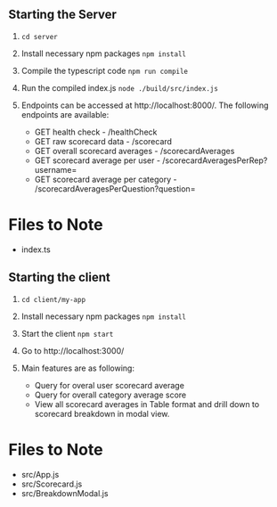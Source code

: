 ## Starting the Server

1. `cd server`

2. Install necessary npm packages `npm install`

3. Compile the typescript code `npm run compile`

4. Run the compiled index.js `node ./build/src/index.js`

5. Endpoints can be accessed at http://localhost:8000/.
   The following endpoints are available:

   - GET health check - /healthCheck
   - GET raw scorecard data - /scorecard
   - GET overall scorecard averages - /scorecardAverages
   - GET scorecard average per user - /scorecardAveragesPerRep?username=
   - GET scorecard average per category - /scorecardAveragesPerQuestion?question=

# Files to Note

- index.ts

## Starting the client

1. `cd client/my-app`

2. Install necessary npm packages `npm install`

3. Start the client `npm start`

4. Go to http://localhost:3000/

5. Main features are as following:
   - Query for overal user scorecard average
   - Query for overall category average score
   - View all scorecard averages in Table format and drill down to scorecard breakdown in modal view.

# Files to Note

- src/App.js
- src/Scorecard.js
- src/BreakdownModal.js
